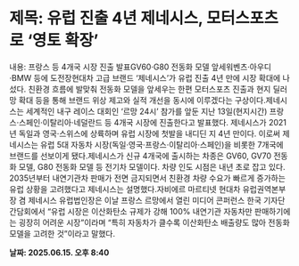 # **제목: 유럽 진출 4년 제네시스, 모터스포츠로 ‘영토 확장’**

  내용: 프랑스 등 4개국 시장 진출 발표GV60·G80 전동화 모델 앞세워벤츠·아우디·BMW 등에 도전장현대차 고급 브랜드 ‘제네시스’가 유럽 진출 4년 만에 시장 확대에 나섰다. 친환경 흐름에 발맞춰 전동화 모델을 앞세우는 한편 모터스포츠 진출과 현지 딜러망 확대 등을 통해 브랜드 위상 제고와 실적 개선을 동시에 이루겠다는 구상이다.제네시스는 세계적인 내구 레이스 대회인 ‘르망 24시’ 참가를 앞둔 지난 13일(현지시간) 프랑스·스페인·이탈리아·네덜란드 등 4개국 시장에 진출한다고 발표했다. 제네시스가 2021년 독일과 영국·스위스에 상륙하며 유럽 시장에 첫발을 내디딘 지 4년 만이다. 이로써 제네시스는 유럽 5대 자동차 시장(독일·영국·프랑스·이탈리아·스페인)을 비롯한 7개국에 브랜드를 선보이게 됐다.제네시스가 신규 4개국에 출시하는 차종은 GV60, GV70 전동화 모델, G80 전동화 모델 등 전기차 모델이다. 차량 인도 시점은 내년 초로 잡고 있다.    2035년부터 내연기관차 판매가 전면 금지되면서 친환경 차량 수요가 빠르게 증가하는 유럽 상황을 고려했다고 제네시스는 설명했다.자비에르 마르티넷 현대차 유럽권역본부장 겸 제네시스 유럽법인장은 이날 프랑스 르망에서 열린 미디어 콘퍼런스 한국 기자단 간담회에서 “유럽 시장은 이산화탄소 규제가 강해 100% 내연기관 자동차만 판매하기에는 굉장히 어려운 시장”이라며 “특히 자동차가 클수록 이산화탄소 배출량도 많아 전동화 모델을 고려한 것”이라고 말했다.

  **날짜: 2025.06.15. 오후 8:40**